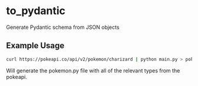 # to_pydantic
Generate Pydantic schema from JSON objects

## Example Usage
```sh
curl https://pokeapi.co/api/v2/pokemon/charizard | python main.py > pokemon.py
```
Will generate the pokemon.py file with all of the relevant types from the pokeapi.

